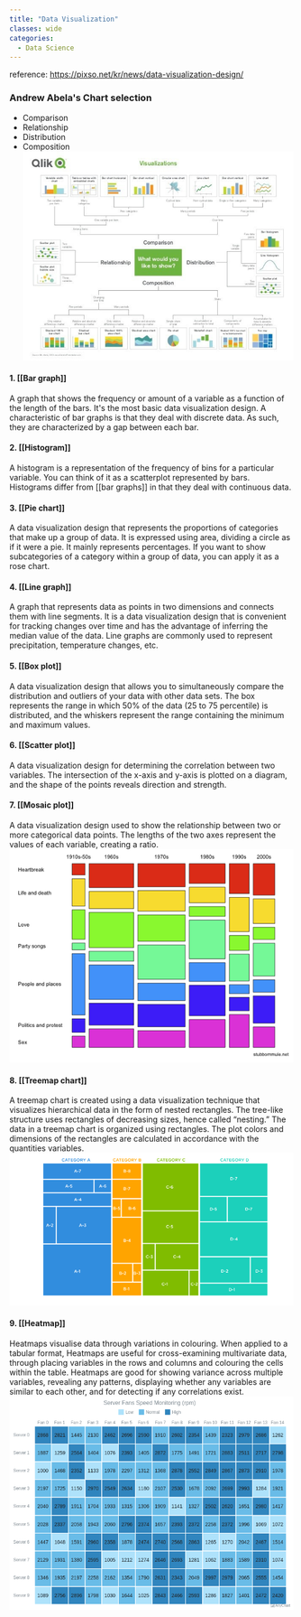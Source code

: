 ```yaml
---
title: "Data Visualization"
classes: wide 
categories:
  - Data Science 
---
```


reference: https://pixso.net/kr/news/data-visualization-design/

### Andrew Abela's Chart selection
- Comparison
- Relationship
- Distribution
- Composition <br>
![png](/assets/images/2024-01-11-DataVisualization/d1490dd59587344d50bf6ad8d83faa52.png)


#### 1. [[Bar graph]] <br>
A graph that shows the frequency or amount of a variable as a function of the length of the bars. It's the most basic data visualization design. A characteristic of bar graphs is that they deal with discrete data. As such, they are characterized by a gap between each bar.

#### 2. [[Histogram]] <br>
A histogram is a representation of the frequency of bins for a particular variable. You can think of it as a scatterplot represented by bars. Histograms differ from [[bar graphs]] in that they deal with continuous data.

#### 3. [[Pie chart]] <br>
A data visualization design that represents the proportions of categories that make up a group of data. It is expressed using area, dividing a circle as if it were a pie. It mainly represents percentages. If you want to show subcategories of a category within a group of data, you can apply it as a rose chart.

#### 4. [[Line graph]] <br>
A graph that represents data as points in two dimensions and connects them with line segments. It is a data visualization design that is convenient for tracking changes over time and has the advantage of inferring the median value of the data. Line graphs are commonly used to represent precipitation, temperature changes, etc.

#### 5. [[Box plot]] <br>
A data visualization design that allows you to simultaneously compare the distribution and outliers of your data with other data sets. The box represents the range in which 50% of the data (25 to 75 percentile) is distributed, and the whiskers represent the range containing the minimum and maximum values. 

#### 6. [[Scatter plot]] <br>
A data visualization design for determining the correlation between two variables. The intersection of the x-axis and y-axis is plotted on a diagram, and the shape of the points reveals direction and strength. 

#### 7. [[Mosaic plot]] <br>
A data visualization design used to show the relationship between two or more categorical data points. The lengths of the two axes represent the values of each variable, creating a ratio. <br>
![png](/assets/images/2024-01-11-DataVisualization/71d5ca341ee0ce9918c6e133f7eba9d8.png)

#### 8. [[Treemap chart]] <br>
A treemap chart is created using a data visualization technique that visualizes hierarchical data in the form of nested rectangles. The tree-like structure uses rectangles of decreasing sizes, hence called “nesting.” The data in a treemap chart is organized using rectangles. The plot colors and dimensions of the rectangles are calculated in accordance with the quantities variables. <br>
![png](/assets/images/2024-01-11-DataVisualization/373b2ec0eb39a9a9bd9b13b4ce80cdb0.png)

#### 9. [[Heatmap]] <br>
Heatmaps visualise data through variations in colouring. When applied to a tabular format, Heatmaps are useful for cross-examining multivariate data, through placing variables in the rows and columns and colouring the cells within the table. Heatmaps are good for showing variance across multiple variables, revealing any patterns, displaying whether any variables are similar to each other, and for detecting if any correlations exist. <br>
![png](/assets/images/2024-01-11-DataVisualization/d8b1960db1c5ed7b370ce527286bd6a1.png)
